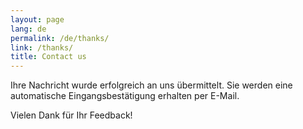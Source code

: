 ```yaml
---
layout: page
lang: de
permalink: /de/thanks/
link: /thanks/
title: Contact us
---
```




<!-- more -->

Ihre Nachricht wurde erfolgreich an uns übermittelt. Sie werden eine automatische Eingangsbestätigung erhalten per E-Mail.

Vielen Dank für Ihr Feedback!
